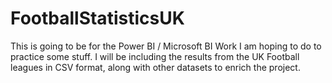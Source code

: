 # FootballStatisticsUK

This is going to be for the Power BI / Microsoft BI Work I am hoping to do to practice some stuff.  I will be including the results from the UK Football leagues in CSV format, along with other datasets to enrich the project.

